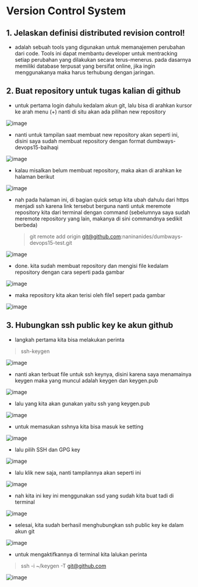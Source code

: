 # Version Control System

## 1.  Jelaskan definisi distributed revision control! 
   - adalah sebuah tools yang digunakan untuk memanajemen perubahan dari code. Tools ini dapat membantu developer untuk mentracking setiap perubahan yang dilakukan            secara terus-menerus. pada dasarnya memiliki database terpusat yang bersifat online, jika ingin menggunakanya maka harus terhubung dengan jaringan.

## 2. Buat repository untuk tugas kalian di github
  - untuk pertama login dahulu kedalam akun git, lalu bisa di arahkan kursor ke arah menu (+) nanti di situ akan ada pilihan  new repository 

![image](https://user-images.githubusercontent.com/68781074/212219936-e04cdc01-d268-46b5-bb46-d458acecc651.png)

  - nanti untuk tampilan saat membuat new repository akan seperti ini, disini saya sudah membuat repository dengan format dumbways-devops15-baihaqi
  
  ![image](https://user-images.githubusercontent.com/68781074/212220288-dded185e-2c14-41dc-af9c-11dabdf531d5.png)

  - kalau misalkan belum membuat repository, maka akan di arahkan ke halaman berikut
  
  ![image](https://user-images.githubusercontent.com/68781074/212220681-095627e5-1548-4d2b-8495-dddc0999e9f9.png)

  - nah pada halaman ini, di bagian quick setup kita ubah dahulu dari https menjadi ssh karena link tersebut berguna nanti untuk meremote repository kita dari terminal
    dengan command (sebelumnya saya sudah meremote repository yang lain, makanya di sini commandnya sedikit berbeda)
    > git remote add origin git@github.com:naninanides/dumbways-devops15-test.git
  
  ![image](https://user-images.githubusercontent.com/68781074/212222949-78bfb9a2-2c62-49a7-923d-8d7509be48ca.png)

  - done. kita sudah membuat repository dan mengisi file kedalam repository dengan cara seperti pada gambar
  
 ![image](https://user-images.githubusercontent.com/68781074/212223437-661af83c-62ea-4b7f-9f2f-d3cf6ceaddd8.png)

  - maka repository kita akan terisi oleh file1 sepert pada gambar
  
  ![image](https://user-images.githubusercontent.com/68781074/212223504-5616a2bd-92e0-41f5-a76e-cbf101adc897.png)

## 3. Hubungkan ssh public key ke akun github

  - langkah pertama kita bisa melakukan perinta
  > ssh-keygen

![image](https://user-images.githubusercontent.com/68781074/212227337-7e5bc276-bf58-4bf8-ad1f-7fd98d34e8fe.png)

  - nanti akan terbuat file untuk ssh keynya, disini karena saya menamainya keygen maka yang muncul adalah keygen dan keygen.pub

![image](https://user-images.githubusercontent.com/68781074/212227702-ba824bed-a546-45e2-9b83-40a260c373bf.png)

  - lalu yang kita akan gunakan yaitu ssh yang keygen.pub
  
  ![image](https://user-images.githubusercontent.com/68781074/212227968-cddf29bf-d4a1-468d-aec0-46513ab8a419.png)
  
  
  - untuk memasukan sshnya kita bisa masuk ke setting

![image](https://user-images.githubusercontent.com/68781074/212228022-1da23eed-3755-4469-be1d-5a104a5b35b4.png)

  - lalu pilih SSH dan GPG key
  
![image](https://user-images.githubusercontent.com/68781074/212228071-6c5a8a8f-2ce3-4b79-b12b-a7d7eafcf521.png)

  - lalu klik new saja, nanti tampilannya akan seperti ini

![image](https://user-images.githubusercontent.com/68781074/212228210-b2f67f78-8341-4fe5-bc31-01b268ed2f7e.png)

  - nah kita ini key ini menggunakan ssd yang sudah kita buat tadi di terminal

![image](https://user-images.githubusercontent.com/68781074/212228296-030af78e-5ac6-47bd-9632-fe1f6ab5aef2.png)

  - selesai, kita sudah berhasil menghubungkan ssh public key ke dalam akun git

![image](https://user-images.githubusercontent.com/68781074/212228496-e13e02fc-2ea7-4d9d-8a30-1ba9ea6b9643.png)

  - untuk mengaktifkannya di terminal kita lalukan perinta
   > ssh -i ~/keygen -T git@github.com

![image](https://user-images.githubusercontent.com/68781074/212228665-667d7771-b9c6-4b03-902a-9c929331f257.png)
